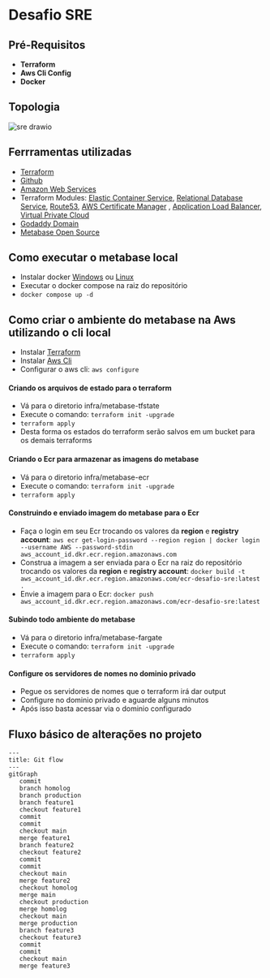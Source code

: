 # Desafio SRE

## Pré-Requisitos

* **Terraform**
* **Aws Cli Config**
* **Docker**

## Topologia

![sre drawio](https://github.com/Galactros/desafio-sre/assets/6877766/dbda2b6e-4490-4dae-8309-2a3cc338a24f)


## Ferrramentas utilizadas

* [Terraform](https://www.terraform.io/)
* [Github](https://github.com/Galactros/desafio-sre)
* [Amazon Web Services](https://aws.amazon.com/pt/)
* Terraform Modules: [Elastic Container Service](https://registry.terraform.io/modules/terraform-aws-modules/ecs/aws/latest), [Relational Database Service](https://registry.terraform.io/modules/terraform-aws-modules/rds/aws/latest), [Route53](https://registry.terraform.io/modules/terraform-aws-modules/route53/aws/latest), [AWS Certificate Manager](https://registry.terraform.io/modules/terraform-aws-modules/acm/aws/latest) , [Application Load Balancer](https://registry.terraform.io/modules/terraform-aws-modules/alb/aws/latest), [Virtual Private Cloud](https://registry.terraform.io/modules/terraform-aws-modules/vpc/aws/latest)
* [Godaddy Domain](https://www.godaddy.com/pt-br)
* [Metabase Open Source](https://github.com/metabase/metabase)

## Como executar o metabase local

* Instalar docker [Windows](https://docs.docker.com/desktop/install/windows-install/) ou [Linux](https://docs.docker.com/desktop/install/linux-install/)
* Executar o docker compose na raiz do repositório
* ``` docker compose up -d ```

## Como criar o ambiente do metabase na Aws utilizando o cli local

* Instalar [Terraform](https://developer.hashicorp.com/terraform/tutorials/aws-get-started/install-cli)
* Instalar [Aws Cli](https://docs.aws.amazon.com/cli/latest/userguide/getting-started-install.html)
* Configurar o aws cli: ``` aws configure ```

#### Criando os arquivos de estado para o terraform

* Vá para o diretorio infra/metabase-tfstate
* Execute o comando: ``` terraform init -upgrade ```
*  ``` terraform apply ```
* Desta forma os estados do terraform serão salvos em um bucket para os demais terraforms

#### Criando o Ecr para armazenar as imagens do metabase

* Vá para o diretorio infra/metabase-ecr
* Execute o comando: ``` terraform init -upgrade ```
*  ``` terraform apply ```

#### Construindo e enviado imagem do metabase para o Ecr

* Faça o login em seu Ecr trocando os valores da **region** e **registry account**: ``` aws ecr get-login-password --region region | docker login --username AWS --password-stdin aws_account_id.dkr.ecr.region.amazonaws.com ```
* Construa a imagem a ser enviada para o Ecr na raiz do repositório trocando os valores da **region** e **registry account**: ``` docker build -t aws_account_id.dkr.ecr.region.amazonaws.com/ecr-desafio-sre:latest . ```
* Envie a imagem para o Ecr: ``` docker push aws_account_id.dkr.ecr.region.amazonaws.com/ecr-desafio-sre:latest ```

#### Subindo todo ambiente do metabase

* Vá para o diretorio infra/metabase-fargate
* Execute o comando: ``` terraform init -upgrade ```
*  ``` terraform apply ```

#### Configure os servidores de nomes no dominio privado

* Pegue os servidores de nomes que o terraform irá dar output
* Configure no dominio privado e aguarde alguns minutos
* Após isso basta acessar via o dominio configurado

## Fluxo básico de alterações no projeto

```mermaid
---
title: Git flow
---
gitGraph
   commit
   branch homolog
   branch production
   branch feature1
   checkout feature1
   commit
   commit
   checkout main
   merge feature1
   branch feature2
   checkout feature2
   commit
   commit
   checkout main
   merge feature2
   checkout homolog
   merge main
   checkout production
   merge homolog
   checkout main
   merge production
   branch feature3
   checkout feature3
   commit
   commit
   checkout main
   merge feature3
```
